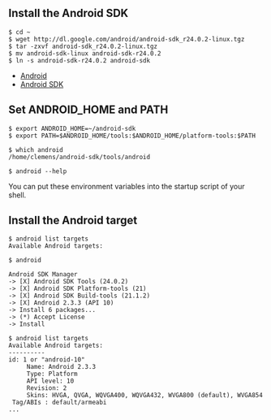 ## Install the Android SDK

```
$ cd ~
$ wget http://dl.google.com/android/android-sdk_r24.0.2-linux.tgz
$ tar -zxvf android-sdk_r24.0.2-linux.tgz
$ mv android-sdk-linux android-sdk-r24.0.2
$ ln -s android-sdk-r24.0.2 android-sdk
```

* [Android](http://www.android.com/)
* [Android SDK](https://developer.android.com/sdk/)

## Set ANDROID_HOME and PATH

```
$ export ANDROID_HOME=~/android-sdk
$ export PATH=$ANDROID_HOME/tools:$ANDROID_HOME/platform-tools:$PATH

$ which android
/home/clemens/android-sdk/tools/android

$ android --help
```

You can put these environment variables into the startup script of your shell.

## Install the Android target

```
$ android list targets
Available Android targets:

$ android

Android SDK Manager
-> [X] Android SDK Tools (24.0.2)
-> [X] Android SDK Platform-tools (21)
-> [X] Android SDK Build-tools (21.1.2)
-> [X] Android 2.3.3 (API 10)
-> Install 6 packages...
-> (*) Accept License
-> Install

$ android list targets
Available Android targets:
----------
id: 1 or "android-10"
     Name: Android 2.3.3
     Type: Platform
     API level: 10
     Revision: 2
     Skins: HVGA, QVGA, WQVGA400, WQVGA432, WVGA800 (default), WVGA854
 Tag/ABIs : default/armeabi
...
```

